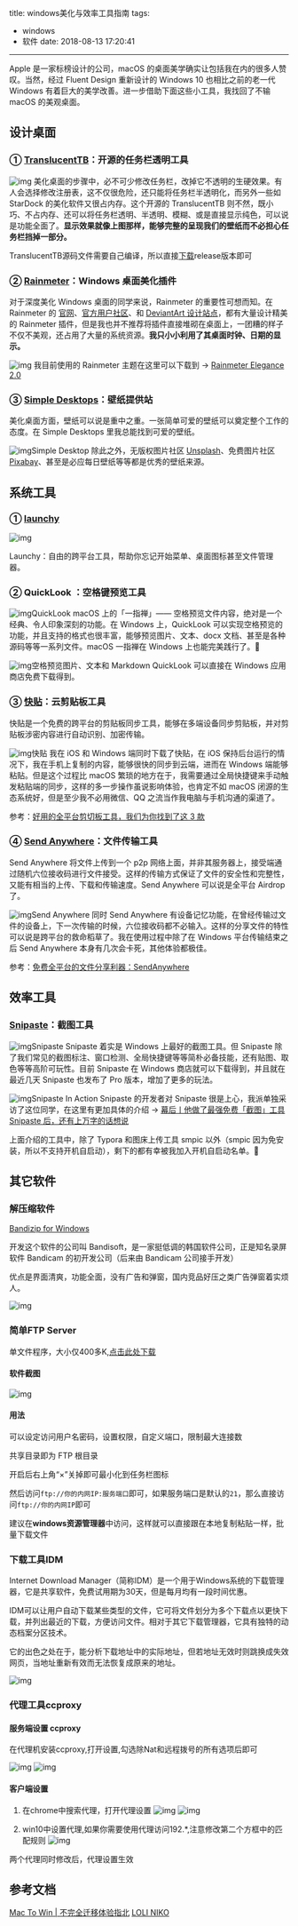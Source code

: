title: windows美化与效率工具指南
tags:
  - windows
  - 软件
date: 2018-08-13 17:20:41
---
Apple 是一家标榜设计的公司，macOS 的桌面美学确实让包括我在内的很多人赞叹。当然，经过 Fluent Design 重新设计的 Windows 10 也相比之前的老一代 Windows 有着巨大的美学改善。进一步借助下面这些小工具，我找回了不输 macOS 的美观桌面。

<!--more-->

## 设计桌面

### ① [TranslucentTB](https://github.com/TranslucentTB/TranslucentTB/)：开源的任务栏透明工具&nbsp;

![img](/images/f6d49af9656b4692a4dff0ea015d6715.png)
美化桌面的步骤中，必不可少修改任务栏，改掉它不透明的生硬效果。有人会选择修改注册表，这不仅很危险，还只能将任务栏半透明化，而另外一些如 StarDock 的美化软件又很占内存。这个开源的 TranslucentTB 则不然，既小巧、不占内存、还可以将任务栏透明、半透明、模糊、或是直接显示纯色，可以说是功能全面了。**显示效果就像上图那样，能够完整的呈现我们的壁纸而不必担心任务栏挡掉一部分。**

TranslucentTB源码文件需要自己编译，所以直接[下载](https://github.com/TranslucentTB/TranslucentTB/releases)release版本即可

### ② [Rainmeter](https://www.rainmeter.net/)：Windows 桌面美化插件

对于深度美化 Windows 桌面的同学来说，Rainmeter 的重要性可想而知。在 Rainmeter 的 [官网](https://www.rainmeter.net/)、[官方用户社区](https://forum.rainmeter.net/)、和 [DeviantArt 设计站点](https://www.deviantart.com/rainmeter)，都有大量设计精美的 Rainmeter 插件，但是我也并不推荐将插件直接堆砌在桌面上，一团糟的样子不仅不美观，还占用了大量的系统资源。**我只小小利用了其桌面时钟、日期的显示。**

![img](/images/0f7320590e9440adb815e7518f4f6954.png)
我目前使用的 Rainmeter 主题在这里可以下载到 → [Rainmeter Elegance 2.0](https://www.deviantart.com/lilshizzy/art/Rainmeter-Elegance-2-244373054)

### ③ [Simple Desktops](http://simpledesktops.com/browse/)：壁纸提供站

美化桌面方面，壁纸可以说是重中之重。一张简单可爱的壁纸可以奠定整个工作的态度。在 Simple Desktops 里我总能找到可爱的壁纸。

![img](/images/8cd18ead307f48bc8b7a2c38382aa1f0.png)Simple Desktop
除此之外，无版权图片社区 [Unsplash](https://unsplash.com/)、免费图片社区 [Pixabay](https://pixabay.com/zh/)、甚至是必应每日壁纸等等都是优秀的壁纸来源。


## 系统工具

### ① [launchy](http://www.launchy.net/)

![img](/images/8cd18ead307f48bc8b7a2c38382aa1f0.png)

Launchy：自由的跨平台工具，帮助你忘记开始菜单、桌面图标甚至文件管理器。

### ② QuickLook ：空格键预览工具

![img](/images/709b53653f7b437a8cdb53d8f2ad8c6c.png)QuickLook
macOS 上的「一指禅」—— 空格预览文件内容，绝对是一个经典、令人印象深刻的功能。在 Windows 上，QuickLook 可以实现空格预览的功能，并且支持的格式也很丰富，能够预览图片、文本、docx 文档、甚至是各种源码等等一系列文件。macOS 一指禅在 Windows 上也能完美践行了。🦄

![img](/images/2d42ddd29be544ffb8a6ad3997f7719a.png)空格预览图片、文本和 Markdown
QuickLook 可以直接在 Windows 应用商店免费下载得到。

### ③&nbsp;[快贴](http://clipber.com/)：云剪贴板工具

快贴是一个免费的跨平台的剪贴板同步工具，能够在多端设备同步剪贴板，并对剪贴板涉密内容进行自动识别、加密传输。

![img](/images/fc6ad863f85f45c3b66723acc86e4991.jpg)快贴
我在 iOS 和 Windows 端同时下载了快贴，在 iOS 保持后台运行的情况下，我在手机上复制的内容，能够很快的同步到云端，进而在 Windows 端能够粘贴。但是这个过程比 macOS 繁琐的地方在于，我需要通过全局快捷键来手动触发粘贴端的同步，这样的多一步操作虽说影响体验，也肯定不如 macOS 闭源的生态系统好，但是至少我不必用微信、QQ 之流当作我电脑与手机沟通的渠道了。

参考：[好用的全平台剪切板工具，我们为你找到了这&nbsp;3&nbsp;款](https://sspai.com/post/43775)

### ④ [Send Anywhere](https://send-anywhere.com/file-transfer)：文件传输工具

Send Anywhere 将文件上传到一个 p2p 网络上面，并非其服务器上，接受端通过随机六位接收码进行文件接受。这样的传输方式保证了文件的安全性和完整性，又能有相当的上传、下载和传输速度。Send Anywhere 可以说是全平台 Airdrop 了。

![img](/images/4bf75ec071a64da9a53a44d12044d52c.jpg)Send Anywhere
同时 Send Anywhere 有设备记忆功能，在曾经传输过文件的设备上，下一次传输的时候，六位接收码都不必输入。这样的分享文件的特性可以说是跨平台的救命稻草了。我在使用过程中除了在 Windows 平台传输结束之后 Send Anywhere 本身有几次会卡死，其他体验都极佳。

参考：[免费全平台的文件分享利器：SendAnywhere](https://sspai.com/post/40047)

## 效率工具

### [Snipaste](https://www.snipaste.com/)：截图工具

![img](/images/6072ccc49efd46d69423a5fcba3dd30b.png)Snipaste
Snipaste&nbsp;着实是 Windows 上最好的截图工具。但 Snipaste 除了我们常见的截图标注、窗口检测、全局快捷键等等简朴必备技能，还有贴图、取色等等高阶可玩性。目前 Snipaste 在 Windows 商店就可以下载得到，并且就在最近几天 Snipaste 也发布了 Pro 版本，增加了更多的玩法。

![img](/images/9e998019d1b647b7b97eb7ad04a9cda1.gif)Snipaste In Action
Snipaste 的开发者对 Snipaste 很是上心，我派单独采访了这位同学，在这里有更加具体的介绍 →&nbsp;[幕后丨他做了最强免费「截图」工具 Snipaste 后，还有上万字的话想说](https://sspai.com/post/35097)

上面介绍的工具中，除了 Typora 和图床上传工具 smpic 以外（smpic 因为免安装，所以不支持开机自启动），剩下的都有幸被我加入开机自启动名单。🎉


## 其它软件

### 解压缩软件

[Bandizip for Windows](https://www.bandisoft.com/bandizip/)

开发这个软件的公司叫 Bandisoft，是一家挺低调的韩国软件公司，正是知名录屏软件 Bandicam 的初开发公司（后来由 Bandicam 公司接手开发）

优点是界面清爽，功能全面，没有广告和弹窗，国内竞品好压之类广告弹窗着实烦人。

![img](/images/176efff0c80546ffa41a1cce0cf602bb.png)

### 简单FTP Server

单文件程序，大小仅400多K,[点击此处下载](/files/FTPServer.zip)


#### 软件截图

![img](/images/e3b728bc14cd4d129f2a52675f6a9c32.png)
#### 用法

可以设定访问用户名密码，设置权限，自定义端口，限制最大连接数

共享目录即为 FTP 根目录

开启后右上角“×”关掉即可最小化到任务栏图标

然后访问`ftp://你的内网IP:服务端口`即可，如果服务端口是默认的`21`，那么直接访问`ftp://你的内网IP`即可

建议在**windows资源管理器**中访问，这样就可以直接跟在本地复制粘贴一样，批量下载文件

### 下载工具IDM

Internet Download Manager（简称IDM）是一个用于Windows系统的下载管理器，它是共享软件，免费试用期为30天，但是每月均有一段时间优惠。

IDM可以让用户自动下载某些类型的文件，它可将文件划分为多个下载点以更快下载，并列出最近的下载，方便访问文件。相对于其它下载管理器，它具有独特的动态档案分区技术。

它的出色之处在于，能分析下载地址中的实际地址，但若地址无效时则跳换成失效网页，当地址重新有效而无法恢复成原来的地址。

![img](/images/2018-08-17_15-38-15.png)

### 代理工具ccproxy

#### 服务端设置 ccproxy

在代理机安装ccproxy,打开设置,勾选除Nat和远程拨号的所有选项后即可

![img](/images/Snipaste_2018-08-22_16-38-19.png)
![img](/images/Snipaste_2018-08-22_16-42-07.png)

#### 客户端设置

1. 在chrome中搜索代理，打开代理设置
![img](/images/Snipaste_2018-08-22_16-29-08.png)
![img](/images/Snipaste_2018-08-22_16-32-27.png)

2. win10中设置代理,如果你需要使用代理访问192.*,注意修改第二个方框中的匹配规则
![img](/images/Snipaste_2018-08-22_16-34-44.png)

两个代理同时修改后，代理设置生效

## 参考文档
[Mac To Win | 不完全迁移体验指北](https://sspai.com/post/45742)
[LOLI NIKO](https://lolico.moe/software/)
